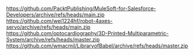 https://github.com/PacktPublishing/MuleSoft-for-Salesforce-Developers/archive/refs/heads/main.zip
https://github.com/wei1224hf/robot-4axes-servo/archive/refs/heads/main.zip
https://github.com/optocardiography/3D-Printed-Multiparametric-System/archive/refs/heads/master.zip
https://github.com/wmacmil/LibraryofBabel/archive/refs/heads/master.zip
